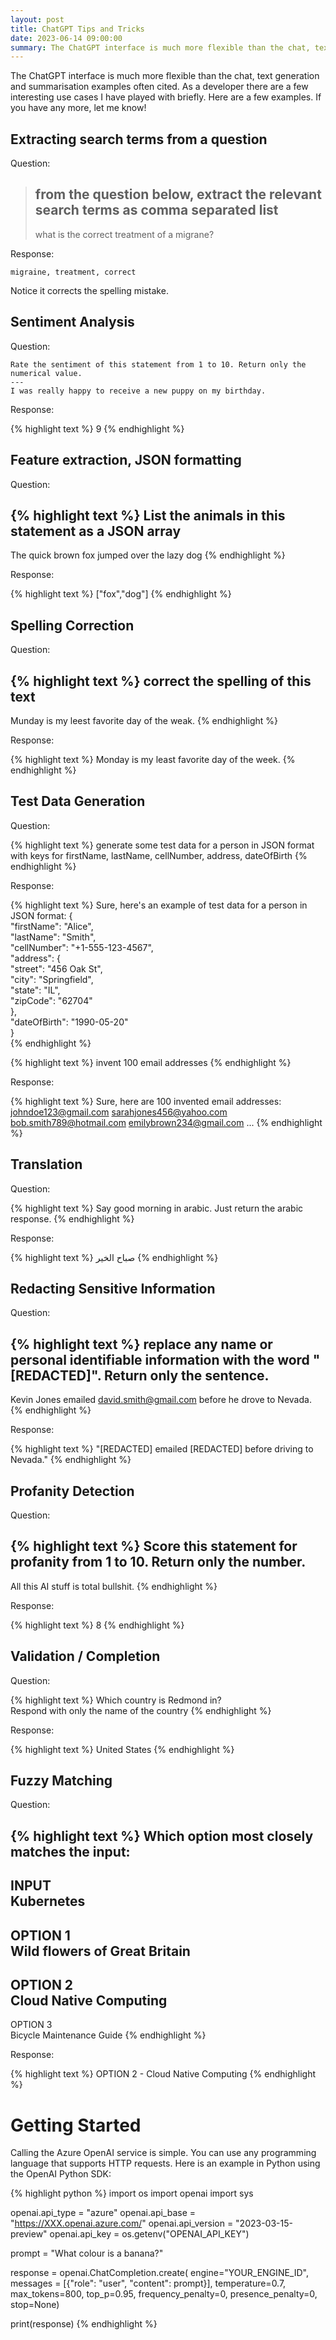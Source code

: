 ```yaml
---
layout: post
title: ChatGPT Tips and Tricks
date: 2023-06-14 09:00:00
summary: The ChatGPT interface is much more flexible than the chat, text generation and summarisation examples often cited. As a developer there are a few interesting use cases I have played with briefly. Here are a few examples.
---
```


The ChatGPT interface is much more flexible than the chat, text generation and summarisation examples often cited. As a developer there are a few interesting use cases I have played with briefly. Here are a few examples. If you have any more, let me know!

## Extracting search terms from a question

Question:

> from the question below, extract the relevant search terms as  comma separated list  
> ---   
> what is the correct treatment of a migrane?

Response:

```
migraine, treatment, correct
```

Notice it corrects the spelling mistake.

## Sentiment Analysis

Question:

    Rate the sentiment of this statement from 1 to 10. Return only the numerical value.  
    ---    
    I was really happy to receive a new puppy on my birthday.

Response:

{% highlight text %}
9
{% endhighlight %}

## Feature extraction, JSON formatting

Question:

{% highlight text %}
List the animals in this statement as a JSON array  
---  
The quick brown fox jumped over the lazy dog
{% endhighlight %}

Response:

{% highlight text %}
["fox","dog"]
{% endhighlight %}

## Spelling Correction

Question:

{% highlight text %}
correct the spelling of this text  
---  
Munday is my leest favorite day of the weak.
{% endhighlight %}

Response:

{% highlight text %}
Monday is my least favorite day of the week.
{% endhighlight %}

## Test Data Generation

Question:

{% highlight text %}
generate some test data for a person in JSON format with keys for firstName, lastName, cellNumber, address, dateOfBirth
{% endhighlight %}

Response:

{% highlight text %}
Sure, here's an example of test data for a person in JSON format:
{  
  "firstName": "Alice",  
  "lastName": "Smith",  
  "cellNumber": "+1-555-123-4567",  
  "address": {  
    "street": "456 Oak St",  
    "city": "Springfield",  
    "state": "IL",  
    "zipCode": "62704"  
  },  
  "dateOfBirth": "1990-05-20"  
}  
{% endhighlight %}

{% highlight text %}
invent 100 email addresses
{% endhighlight %}

Response:

{% highlight text %}
Sure, here are 100 invented email addresses:
johndoe123@gmail.com
sarahjones456@yahoo.com
bob.smith789@hotmail.com
emilybrown234@gmail.com
...
{% endhighlight %}

## Translation

Question:

{% highlight text %}
Say good morning in arabic. Just return the arabic response.
{% endhighlight %}

Response:

{% highlight text %}
صباح الخير
{% endhighlight %}

## Redacting Sensitive Information

Question:

{% highlight text %}
replace any name or personal identifiable information with the word "[REDACTED]". Return only the sentence.       
---        
Kevin Jones emailed david.smith@gmail.com before he drove to Nevada.
{% endhighlight %}

Response:

{% highlight text %}
"[REDACTED] emailed [REDACTED] before driving to Nevada."
{% endhighlight %}

## Profanity Detection

Question:

{% highlight text %}
Score this statement for profanity from 1 to 10. Return only the number.
---            
All this AI stuff is total bullshit.
{% endhighlight %}

Response:

{% highlight text %}
8
{% endhighlight %}  

## Validation / Completion

Question:

{% highlight text %}
Which country is Redmond in?      
Respond with only the name of the country
{% endhighlight %}

Response:

{% highlight text %}
United States
{% endhighlight %}

## Fuzzy Matching

Question:

{% highlight text %}
Which option most closely matches the input:  
---  
INPUT  
Kubernetes  
---  
OPTION 1  
Wild flowers of Great Britain  
---  
OPTION 2  
Cloud Native Computing  
---  
OPTION 3  
Bicycle Maintenance Guide
{% endhighlight %}

Response:

{% highlight text %}
OPTION 2 - Cloud Native Computing
{% endhighlight %}


# Getting Started

Calling the Azure OpenAI service is simple. You can use any programming language that supports HTTP requests. Here is an example in Python using the OpenAI Python SDK:

{% highlight python %}
import os
import openai
import sys

openai.api_type = "azure"
openai.api_base = "https://XXX.openai.azure.com/"
openai.api_version = "2023-03-15-preview"
openai.api_key = os.getenv("OPENAI_API_KEY")

prompt = "What colour is a banana?"

response = openai.ChatCompletion.create(
  engine="YOUR_ENGINE_ID",
  messages = [{"role": "user", "content": prompt}],
  temperature=0.7,
  max_tokens=800,
  top_p=0.95,
  frequency_penalty=0,
  presence_penalty=0,
  stop=None)

print(response)
{% endhighlight %}
